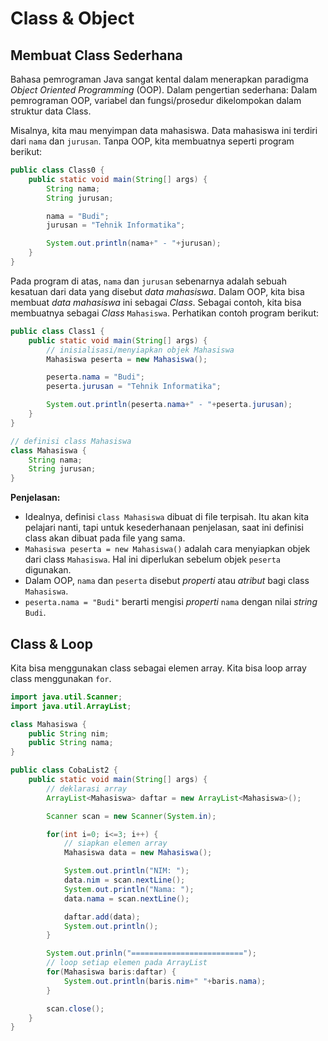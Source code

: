 # Class & Object

## Membuat Class Sederhana
Bahasa pemrograman Java sangat kental dalam menerapkan paradigma _Object Oriented Programming_ (OOP). Dalam pengertian sederhana: Dalam pemrograman OOP, variabel dan fungsi/prosedur dikelompokan dalam struktur data Class.

Misalnya, kita mau menyimpan data mahasiswa. Data mahasiswa ini terdiri dari `nama` dan `jurusan`. Tanpa OOP, kita membuatnya seperti program berikut:

```java
public class Class0 {
    public static void main(String[] args) {
        String nama;
        String jurusan;

        nama = "Budi";
        jurusan = "Tehnik Informatika";

        System.out.println(nama+" - "+jurusan);
    }
}

```

Pada program di atas, `nama` dan `jurusan` sebenarnya adalah sebuah kesatuan dari data yang disebut _data mahasiswa_. Dalam OOP, kita bisa membuat _data mahasiswa_ ini sebagai _Class_. Sebagai contoh, kita bisa membuatnya sebagai _Class_ `Mahasiswa`. Perhatikan contoh program berikut:

```java
public class Class1 {
    public static void main(String[] args) {
        // inisialisasi/menyiapkan objek Mahasiswa
        Mahasiswa peserta = new Mahasiswa();

        peserta.nama = "Budi";
        peserta.jurusan = "Tehnik Informatika";

        System.out.println(peserta.nama+" - "+peserta.jurusan);
    }
}

// definisi class Mahasiswa
class Mahasiswa {
    String nama;
    String jurusan;
}
```

**Penjelasan:**
* Idealnya, definisi `class Mahasiswa` dibuat di file terpisah. Itu akan kita pelajari nanti, tapi untuk kesederhanaan penjelasan, saat ini definisi class akan dibuat pada file yang sama.
* `Mahasiswa peserta = new Mahasiswa()` adalah cara menyiapkan objek dari class `Mahasiswa`. Hal ini diperlukan sebelum objek `peserta` digunakan.
* Dalam OOP, `nama` dan `peserta` disebut _properti_ atau _atribut_ bagi class `Mahasiswa`. 
* `peserta.nama = "Budi"` berarti mengisi _properti_ `nama` dengan nilai _string_ `Budi`.

## Class & Loop
Kita bisa menggunakan class sebagai elemen array. Kita bisa loop array class menggunakan `for`.

```java
import java.util.Scanner;
import java.util.ArrayList;

class Mahasiswa {
    public String nim;
    public String nama;
}

public class CobaList2 {
    public static void main(String[] args) {
        // deklarasi array
        ArrayList<Mahasiswa> daftar = new ArrayList<Mahasiswa>();

        Scanner scan = new Scanner(System.in);

        for(int i=0; i<=3; i++) {
            // siapkan elemen array            
            Mahasiswa data = new Mahasiswa();

            System.out.println("NIM: ");
            data.nim = scan.nextLine();
            System.out.println("Nama: ");
            data.nama = scan.nextLine();

            daftar.add(data);
            System.out.println();
        }

        System.out.prinln("=========================");
        // loop setiap elemen pada ArrayList
        for(Mahasiswa baris:daftar) {
            System.out.println(baris.nim+" "+baris.nama);
        }

        scan.close();
    }
}

```